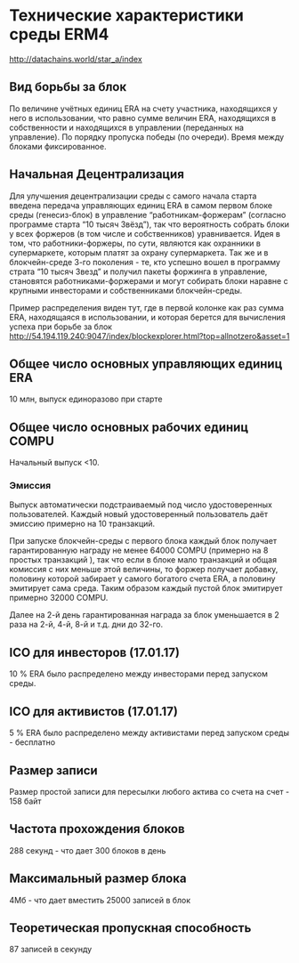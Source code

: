 
# Технические характеристики среды ERM4
http://datachains.world/star_a/index

## Вид борьбы за блок
По величине учётных единиц ERA на счету участника, находящихся у него в использовании, что равно сумме величин ERA, находящихся в собственности и находящихся в управлении (переданных на управление). По порядку пропуска победы (по очереди). Время между блоками фиксированное.

## Начальная Децентрализация
Для улучшения децентрализации среды с самого начала старта введена передача управляющих единиц ERA в самом первом блоке среды (генесиз-блок) в управление “работникам-форжерам” (согласно программе старта “10 тысяч Звёзд”), так что вероятность собрать блоки у всех форжеров (в том числе и собственников) уравнивается. Идея в том, что работники-форжеры, по сути, являются как охранники в супермаркете, которым платят за охрану супермаркета. Так же и в блокчейн-среде 3-го поколения - те, кто успешно вошел в программу страта “10 тысяч Звезд” и получил пакеты форжинга в управление, становятся работниками-форжерами и могут собирать блоки наравне с крупными инвесторами и собственниками блокчейн-среды.

Пример распределения виден тут, где в первой колонке как раз сумма ERA, находящаяся в использовании, и которая берется для вычисления успеха при борьбе за блок
http://54.194.119.240:9047/index/blockexplorer.html?top=allnotzero&asset=1

## Общее число основных управляющих единиц ERA
10 млн, выпуск единоразово при старте

## Общее число основных рабочих единиц COMPU
Начальный выпуск <10.
### Эмиссия
Выпуск автоматически подстраиваемый под число удостоверенных пользователей. Каждый новый удостоверенный пользователь даёт эмиссию примерно на 10 транзакций.

При запуске блокчейн-среды с первого блока каждый блок получает гарантированную награду не менее 64000 COMPU (примерно на 8 простых транзакций ), так что если в блоке мало транзакций и общая комиссия с них меньше этой величины, то форжер получает добавку, половину которой забирает у самого богатого счета ERA, а половину эмитирует сама среда. Таким образом каждый пустой блок эмитирует примерно 32000 COMPU.

Далее на 2-й день гарантированная награда за блок уменьшается в 2 раза на 2-й, 4-й, 8-й и т.д. дни до 32-го.

## ICO для инвесторов (17.01.17)
10 % ERA было распределено между инвесторами перед запуском среды.

## ICO для активистов (17.01.17)
5 % ERA было распределено между активистами перед запуском среды - бесплатно

## Размер записи
Размер простой записи для пересылки любого актива со счета на счет - 158 байт

## Частота прохождения блоков
288 секунд - что дает 300 блоков в день

## Максимальный размер блока
4Мб - что дает вместить 25000 записей в блок

## Теоретическая пропускная способность
87 записей в секунду

